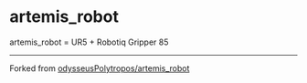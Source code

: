 # artemis_robot

artemis_robot = UR5 + Robotiq Gripper 85

--------------------------------------------------------------------------------

Forked from [odysseusPolytropos/artemis_robot](https://github.com/odysseusPolytropos/artemis_robot)
